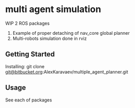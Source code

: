 # multi agent simulation
WIP
2 ROS packages
1) Example of proper detaching of nav_core global planner
2) Multi-robots simulation done in rviz


## Getting Started

Installing: git clone git@bitbucket.org:AlexKaravaev/multiple_agent_planner.git




## Usage

See each of packages
